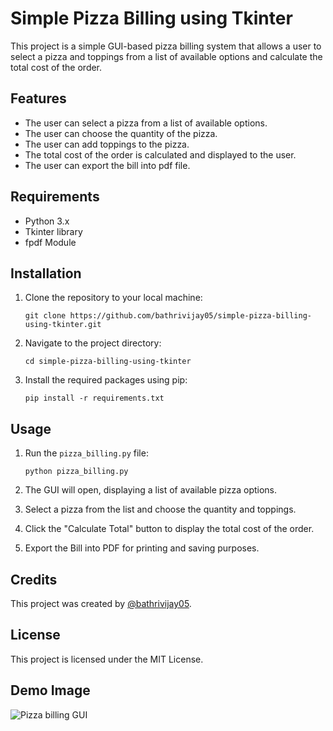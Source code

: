 # Simple Pizza Billing using Tkinter

This project is a simple GUI-based pizza billing system that allows a user to select a pizza and toppings from a list of available options and calculate the total cost of the order.

## Features

-   The user can select a pizza from a list of available options.
-   The user can choose the quantity of the pizza.
-   The user can add toppings to the pizza.
-   The total cost of the order is calculated and displayed to the user.
-  The user can export the bill into pdf file.

## Requirements

-   Python 3.x
-   Tkinter library
- fpdf Module

## Installation

1.  Clone the repository to your local machine:
    
    `git clone https://github.com/bathrivijay05/simple-pizza-billing-using-tkinter.git` 
    
2.  Navigate to the project directory:
    
    `cd simple-pizza-billing-using-tkinter` 
    
3.  Install the required packages using pip:
    
    `pip install -r requirements.txt` 
    

## Usage

1.  Run the `pizza_billing.py` file:
    
    `python pizza_billing.py` 
    
2.  The GUI will open, displaying a list of available pizza options.
    
3.  Select a pizza from the list and choose the quantity and toppings.
    
4.  Click the "Calculate Total" button to display the total cost of the order.
5. Export the Bill into PDF for printing and saving purposes.
    

## Credits

This project was created by [@bathrivijay05](https://github.com/bathrivijay05).

## License

This project is licensed under the MIT License.

## Demo Image

![Pizza billing GUI](https://bathrivijay05.github.io/project-images/pizza-billing-gui.jpg)
